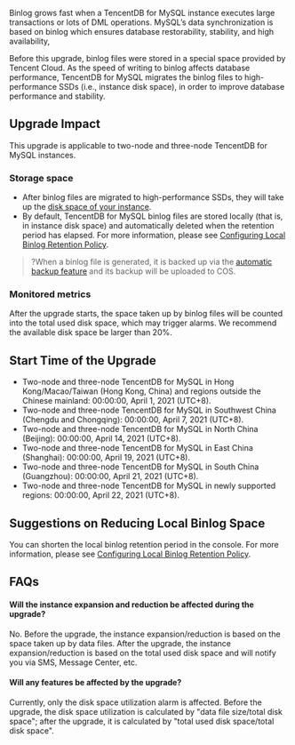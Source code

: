
Binlog grows fast when a TencentDB for MySQL instance executes large transactions or lots of DML operations. MySQL’s data synchronization is based on binlog which ensures database restorability, stability, and high availability,

Before this upgrade, binlog files were stored in a special space provided by Tencent Cloud. As the speed of writing to binlog affects database performance, TencentDB for MySQL migrates the binlog files to high-performance SSDs (i.e., instance disk space), in order to improve database performance and stability.

## Upgrade Impact
This upgrade is applicable to two-node and three-node TencentDB for MySQL instances.

### Storage space
- After binlog files are migrated to high-performance SSDs, they will take up the [disk space of your instance](https://intl.cloud.tencent.com/document/product/236/18335).
- By default, TencentDB for MySQL binlog files are stored locally (that is, in instance disk space) and automatically deleted when the retention period has elapsed. For more information, please see [Configuring Local Binlog Retention Policy](https://intl.cloud.tencent.com/document/product/236/40186).
>?When a binlog file is generated, it is backed up via the [automatic backup feature](https://intl.cloud.tencent.com/document/product/236/37796) and its backup will be uploaded to COS.

### Monitored metrics
After the upgrade starts, the space taken up by binlog files will be counted into the total used disk space, which may trigger alarms. We recommend the available disk space be larger than 20%.

## Start Time of the Upgrade
- Two-node and three-node TencentDB for MySQL in Hong Kong/Macao/Taiwan (Hong Kong, China) and regions outside the Chinese mainland: 00:00:00, April 1, 2021 (UTC+8).
- Two-node and three-node TencentDB for MySQL in Southwest China (Chengdu and Chongqing): 00:00:00, April 7, 2021 (UTC+8).
- Two-node and three-node TencentDB for MySQL in North China (Beijing): 00:00:00, April 14, 2021 (UTC+8).
- Two-node and three-node TencentDB for MySQL in East China (Shanghai): 00:00:00, April 19, 2021 (UTC+8).
- Two-node and three-node TencentDB for MySQL in South China (Guangzhou): 00:00:00, April 21, 2021 (UTC+8).
- Two-node and three-node TencentDB for MySQL in newly supported regions: 00:00:00, April 22, 2021 (UTC+8).

## Suggestions on Reducing Local Binlog Space
You can shorten the local binlog retention period in the console. For more information, please see [Configuring Local Binlog Retention Policy](https://intl.cloud.tencent.com/document/product/236/40186).

## FAQs
#### Will the instance expansion and reduction be affected during the upgrade?
No. Before the upgrade, the instance expansion/reduction is based on the space taken up by data files.
After the upgrade, the instance expansion/reduction is based on the total used disk space and will notify you via SMS, Message Center, etc.

#### Will any features be affected by the upgrade?
Currently, only the disk space utilization alarm is affected. Before the upgrade, the disk space utilization is calculated by "data file size/total disk space"; after the upgrade, it is calculated by "total used disk space/total disk space".

